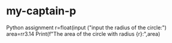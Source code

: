 # my-captain-p
Python assignment 
r=float(input ("input the radius of the circle:")
area=r*r*3.14
Print(f"The area of the circle with radius {r}:",area)
